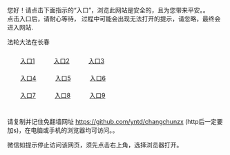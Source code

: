 您好！请点击下面指示的“入口”，浏览此网站是安全的，且为您带来平安。。 <br/>
点击入口后，请耐心等待， 过程中可能会出现无法打开的提示，请忽略，最终会进入网站. </br>

法轮大法在长春<br/>
<div style="padding:10px"><a style="margin:20px" target="_blank" href="https://d364yppzagiuvf.cloudfront.net/2Qpsp?dxvtqrc" id="ccLink1" rel="nofollow">入口1</a> <a target="_blank" style="margin:20px" href="https://d2meqmftmmhln6.cloudfront.net/2Qpsp?ujcebuk" id="ccLink2" rel="nofollow">入口2</a> <a style="margin:20px" target="_blank" href="https://d2xvda6qboqrur.cloudfront.net/2Qpsp?glpxti" id="ccLink3" rel="nofollow">入口3</a></div>

<div style="padding:10px" ><a style="margin:20px" target="_blank" href="https://d364yppzagiuvf.cloudfront.net/2Qpsp?dxvtqrc" id="ccLink4" rel="nofollow">入口4</a> <a style="margin:20px" href="https://d2meqmftmmhln6.cloudfront.net/2Qpsp?ujcebuk" target="_blank" id="ccLink5" rel="nofollow">入口5</a> <a style="margin:20px" href="https://d2xvda6qboqrur.cloudfront.net/2Qpsp?glpxti" target="_blank" id="ccLink6" rel="nofollow">入口6</a></div>

<div style="padding:10px"><a style="margin:20px" target="_blank" href="https://d364yppzagiuvf.cloudfront.net/2Qpsp?dxvtqrc" id="ccLink7" rel="nofollow">入口7</a> <a style="margin:20px" href="https://d2meqmftmmhln6.cloudfront.net/2Qpsp?ujcebuk" target="_blank" id="ccLink8" rel="nofollow">入口8</a> <a style="margin:20px" target="_blank" href="https://d2xvda6qboqrur.cloudfront.net/2Qpsp?glpxti" id="ccLink9" rel="nofollow">入口9</a></div>

<br/>



请复制并记住免翻墙网址 https://github.com/yntd/changchunzx (http后一定要加s)，在电脑或手机的浏览器均可访问。。<br/>

微信如提示停止访问该网页，须先点击右上角，选择浏览器打开。
